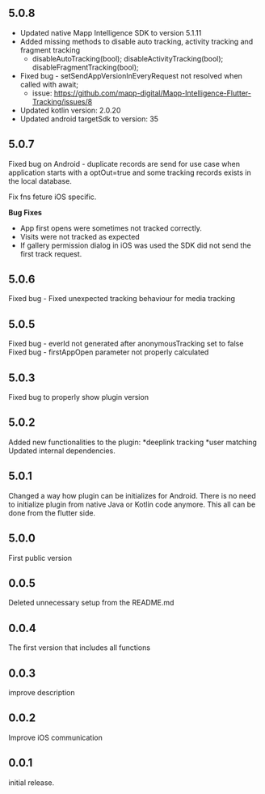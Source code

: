 ## 5.0.8

- Updated native Mapp Intelligence SDK to version 5.1.11
- Added missing methods to disable auto tracking, activity tracking and fragment tracking
  - disableAutoTracking(bool); disableActivityTracking(bool); disableFragmentTracking(bool);
- Fixed bug - setSendAppVersionInEveryRequest not resolved when called with await;
  - issue: https://github.com/mapp-digital/Mapp-Intelligence-Flutter-Tracking/issues/8
- Updated kotlin version: 2.0.20
- Updated android targetSdk to version: 35

## 5.0.7

Fixed bug on Android - duplicate records are send for use case when application starts with a optOut=true and some tracking records exists in the local database.

Fix fns feture iOS specific.

**Bug Fixes**

- App first opens were sometimes not tracked correctly.
- Visits were not tracked as expected
- If gallery permission dialog in iOS was used the SDK did not send the first track request.

## 5.0.6

Fixed bug - Fixed unexpected tracking behaviour for media tracking

## 5.0.5

Fixed bug - everId not generated after anonymousTracking set to false
Fixed bug - firstAppOpen parameter not properly calculated

## 5.0.3

Fixed bug to properly show plugin version

## 5.0.2

Added new functionalities to the plugin:
*deeplink tracking
*user matching
Updated internal dependencies.

## 5.0.1

Changed a way how plugin can be initializes for Android. There is no need to initialize plugin from native Java or Kotlin code anymore. This all can be done from the flutter side.

## 5.0.0

First public version

## 0.0.5

Deleted unnecessary setup from the README.md

## 0.0.4

The first version that includes all functions

## 0.0.3

improve description

## 0.0.2

Improve iOS communication

## 0.0.1

initial release.
